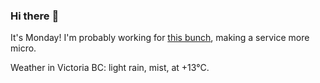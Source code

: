 ### Hi there :wave:

It's Monday! I'm probably working for [this bunch](https://github.com/kohofinancial), making a service more micro.

Weather in Victoria BC: light rain, mist, at +13°C.
